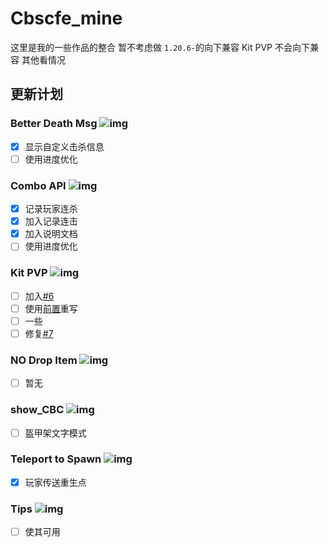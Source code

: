 # Cbscfe_mine

这里是我的一些作品的整合
暂不考虑做 `1.20.6-`的向下兼容
Kit PVP 不会向下兼容
其他看情况

## 更新计划

### Better Death Msg ![img](https://img.shields.io/badge/v1-blue)

* [X] 显示自定义击杀信息
* [ ] 使用进度优化

### Combo API ![img](https://img.shields.io/badge/v1-blue)

* [X] 记录玩家连杀
* [X] 加入记录连击
* [X] 加入说明文档
* [ ] 使用进度优化

### Kit PVP ![img](https://img.shields.io/badge/v2.6.2-blue)

- [ ] 加入[#6](https://github.com/BarbTurnip437/Cbscfe_mine/issues/6)
- [ ] 使用[前置](https://modrinth.com/datapack/gens-data-api)重写
- [ ] 一些
- [ ] 修复[#7](https://github.com/BarbTurnip437/Cbscfe_mine/issues/7)

### NO Drop Item ![img](https://img.shields.io/badge/v1.1-blue)

* [ ] 暂无

### show_CBC ![img](https://img.shields.io/badge/v1.0-blue)

* [ ] 盔甲架文字模式

### Teleport to Spawn ![img](https://img.shields.io/badge/v1.1-blue)

* [X] 玩家传送重生点

### Tips ![img](https://img.shields.io/badge/v*-red)

* [ ] 使其可用
